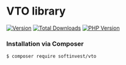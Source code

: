 # VTO library

[![Version](http://img.shields.io/packagist/v/softinvest/vto.svg?style=flat)](https://packagist.org/packages/softinvest/vto) 
[![Total Downloads](https://poser.pugx.org/softinvest/vto/downloads?format=flat-square)](https://packagist.org/packages/softinvest/vto)
[![PHP Version](http://img.shields.io/badge/php-7.4+-ff69b4.svg)](https://packagist.org/packages/softinvest/vto)


### Installation via Composer

``` bash
$ composer require softinvest/vto
```
